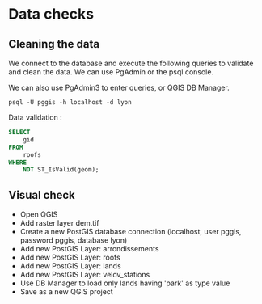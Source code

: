 Data checks
===========

Cleaning the data
-----------------

We connect to the database and execute the following queries to validate and clean the data. We can use PgAdmin or the psql console.

We can also use PgAdmin3 to enter queries, or QGIS DB Manager.

```
psql -U pggis -h localhost -d lyon
```

Data validation :
```SQL
SELECT 
    gid 
FROM 
    roofs 
WHERE 
    NOT ST_IsValid(geom);
```

Visual check
------------

* Open QGIS
* Add raster layer dem.tif
* Create a new PostGIS database connection (localhost, user pggis, password pggis, database lyon)
* Add new PostGIS Layer: arrondissements
* Add new PostGIS Layer: roofs
* Add new PostGIS Layer: lands
* Add new PostGIS Layer: velov_stations
* Use DB Manager to load only lands having 'park' as type value
* Save as a new QGIS project


